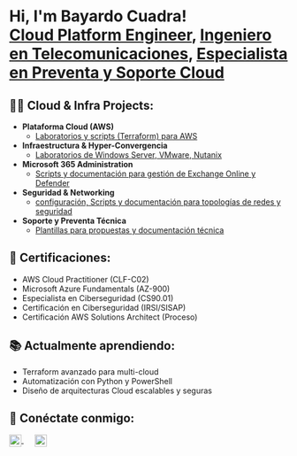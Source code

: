 <h1>Hi, I'm Bayardo Cuadra! <br/>
<a href="https://github.com/bayardocuadra" target="_blank" rel="noopener noreferrer">Cloud Platform Engineer</a>, 
<a href="https://www.linkedin.com/in/bayardocuadra" target="_blank" rel="noopener noreferrer">Ingeniero en Telecomunicaciones</a>, 
<a href="https://www.linkedin.com/in/bayardocuadra" target="_blank" rel="noopener noreferrer">Especialista en Preventa y Soporte Cloud</a></h1>

<h2>👨‍💻 Cloud & Infra Projects:</h2>

- <b> Plataforma Cloud (AWS) </b>  
  - [Laboratorios y scripts (Terraform) para AWS](https://github.com/bayardocuadra/terraform-aws-azure-labs)  
- <b> Infraestructura & Hyper-Convergencia </b>  
  - [Laboratorios de Windows Server, VMware, Nutanix](https://github.com/bayardocuadra/aws-azure-automation)  
- <b>Microsoft 365 Administration</b>  
  - [Scripts y documentación para gestión de Exchange Online y Defender](https://github.com/bacua-q/Microsoft-365-Administration)
- <b>Seguridad & Networking</b>  
  - [configuración, Scripts y documentación para topologías de redes y seguridad](https://github.com/bayardocuadra/m365-administration)
- <b>Soporte y Preventa Técnica</b>  
  - [Plantillas para propuestas y documentación técnica](https://github.com/bayardocuadra/preventa-tecnica)  

<h2>📜 Certificaciones:</h2>

- AWS Cloud Practitioner (CLF-C02)  
- Microsoft Azure Fundamentals (AZ-900)  
- Especialista en Ciberseguridad (CS90.01)  
- Certificación en Ciberseguridad (IRSI/SISAP)
- Certificación AWS Solutions Architect (Proceso)  

<h2>📚 Actualmente aprendiendo:</h2>

- Terraform avanzado para multi-cloud  
- Automatización con Python y PowerShell  
- Diseño de arquitecturas Cloud escalables y seguras  

<h2> 🤳 Conéctate conmigo:</h2>

<a href="https://www.linkedin.com/in/bayardocuadra" target="_blank" rel="noopener noreferrer" style="margin-right:16px;">
  <img alt="LinkedIn" width="22px" src="https://img.icons8.com/color/48/linkedin.png" style="vertical-align: middle;" />
</a>

<a href="mailto:Cuadra.bq@gmail.com" target="_blank" rel="noopener noreferrer" style="margin-left:4px;">
  <img alt="Gmail" width="22px" src="https://img.icons8.com/color/48/gmail-new.png" style="vertical-align: middle;" />
</a>

<!--  
**bayardocuadra/bayardocuadra** is a ✨ _special_ ✨ repository because its `README.md` appears on your GitHub profile.

- 🔭 I’m currently working on cloud automation and Terraform projects.  
- 🌱 I’m learning advanced cloud security and multi-cloud infrastructure.  
- 👯 I’m open to collaborating on cloud architecture and automation projects.  
- 💬 Ask me about cloud platforms, infrastructure as code, and Microsoft 365 administration.  
- 📫 How to reach me: linkedin.com/in/bayardocuadra  
-->  
